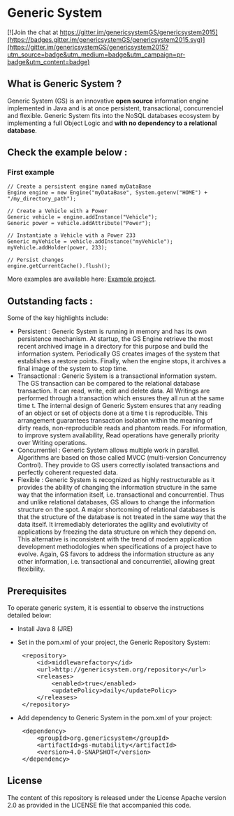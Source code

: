 Generic System
==============

[![Join the chat at https://gitter.im/genericsystemGS/genericsystem2015](https://badges.gitter.im/genericsystemGS/genericsystem2015.svg)](https://gitter.im/genericsystemGS/genericsystem2015?utm_source=badge&utm_medium=badge&utm_campaign=pr-badge&utm_content=badge)

What is Generic System ?
------------------------
Generic System (GS) is an innovative **open source** information engine implemented in Java 
and is at once persistent, transactional, concurrenciel and flexible.
Generic System  fits into the NoSQL databases ecosystem by implementing a full Object Logic
and **with no dependency to a relational database**.

Check the example below :
-------------------------

### First example
    // Create a persistent engine named myDataBase
	Engine engine = new Engine("myDataBase", System.getenv("HOME") + "/my_directory_path");
	
    // Create a Vehicle with a Power
	Generic vehicle = engine.addInstance("Vehicle");
	Generic power = vehicle.addAttribute("Power");
	
    // Instantiate a Vehicle with a Power 233
    Generic myVehicle = vehicle.addInstance("myVehicle");
    myVehicle.addHolder(power, 233);
    
    // Persist changes
    engine.getCurrentCache().flush();

More examples are available here: [Example project](https://github.com/genericsystem/genericsystem2014/tree/master/gs-example).

Outstanding facts :
-------------------
Some of the key highlights include:
* Persistent : Generic System is running in memory and has its own persistence mechanism. At startup, the GS Engine retrieve the most recent archived image
in a directory for this purpose and build the information system. Periodically GS creates images of the system that establishes a restore points.
Finally, when the engine stops, it archives a final image of the system to stop time.
* Transactional : Generic System is a transactional information system. The GS transaction can be compared to the relational database transaction.
 It can read, write, edit and delete data. All Writings are performed through a transaction which ensures they all run at the same time t. 
 The internal design of Generic System ensures that any reading of an object or set of objects done at a time t is reproducible. This arrangement guarantees transaction 
 isolation within the meaning of dirty reads, non-reproducible reads and phantom reads. For information,  to improve system availability, Read operations have generally 
 priority over Writing operations.
* Concurrentiel : Generic System allows multiple work in parallel. Algorithms are based on those called MVCC (multi-version Concurrency Control). They provide to GS users
 correctly isolated transactions and perfectly coherent requested data.
* Flexible : Generic System is recognized as highly restructurable as it provides the ability of changing the information structure in the same way that the information itself,
i.e. transactional and concurrentiel. Thus and unlike relational databases, GS allows to change the information  structure on the spot. 
A major shortcoming of relational databases is that the structure of the database is not treated in the same way that the data itself. 
It irremediably deteriorates the agility and evolutivity of applications by freezing the data structure on which they depend on.
This alternative is inconsistent  with the trend of modern application development methodologies  when specifications of a project have to evolve. 
Again, GS  favors to address the information structure as any other information, i.e. transactional and concurrentiel, allowing great flexibility.

Prerequisites
-------------

To operate generic system, it is essential to observe the instructions detailed below:
*  Install Java 8 (JRE)

* Set in the pom.xml of your project, the Generic Repository System:
<pre>
    &lt;repository&gt;
    	&lt;id&gt;middlewarefactory&lt;/id&gt;
    	&lt;url&gt;http://genericsystem.org/repository&lt;/url&gt;
    	&lt;releases&gt;
    		&lt;enabled&gt;true&lt;/enabled&gt;
    		&lt;updatePolicy&gt;daily&lt;/updatePolicy&gt;
    	&lt;/releases&gt;
    &lt;/repository&gt;
</pre>

* Add dependency to Generic System in the pom.xml of your project:
<pre>
    &lt;dependency&gt;
    	&lt;groupId&gt;org.genericsystem&lt;/groupId&gt;
    	&lt;artifactId&gt;gs-mutability&lt;/artifactId&gt;
    	&lt;version&gt;4.0-SNAPSHOT&lt;/version&gt;
    &lt;/dependency&gt;
</pre>

License
-------

The content of this repository is released under the License Apache version 2.0 as provided in the LICENSE file that accompanied this code.
